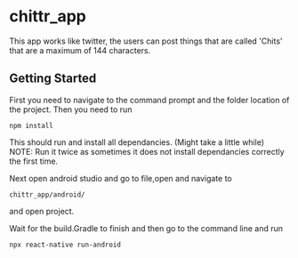 # chittr_app
This app works like twitter, the users can post things that are called 'Chits' that are a maximum of 144 characters.

## Getting Started

First you need to navigate to the command prompt and the folder location of the project.
Then you need to run 
```
npm install
```
This should run and install all dependancies. (Might take a little while)
NOTE: Run it twice as sometimes it does not install dependancies correctly the first time.

Next open android studio and go to file,open and navigate to
```
chittr_app/android/
```
and open project.

Wait for the build.Gradle to finish and then go to the command line and run
```
npx react-native run-android
```


